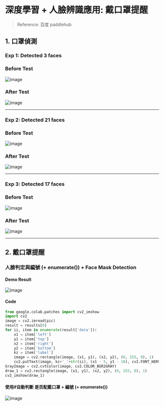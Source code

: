 # 深度學習 + 人臉辨識應用: 戴口罩提醒

> Reference: 百度 paddlehub

## 1. 口罩偵測

### Exp 1: Detected 3 faces

### Before Test

![image](https://user-images.githubusercontent.com/89304181/140671915-87573ba4-ca0b-475d-bc6f-10dd863d39ab.png)

### After Test

![image](https://user-images.githubusercontent.com/89304181/140671928-888bd5f5-3591-4fe8-a1e8-95c992805a59.png)

---

### Exp 2: Detected 21 faces

### Before Test

![image](https://user-images.githubusercontent.com/89304181/140671940-0a6ca1ab-d3e2-4ded-aee7-bfbf9133d75d.png)

### After Test

![image](https://user-images.githubusercontent.com/89304181/140671952-8308fbfa-149a-47f0-a4f2-88394fd83d10.png)

---

### Exp 3: Detected 17 faces

### Before Test

![image](https://user-images.githubusercontent.com/89304181/140671965-6d6443e0-b531-4d1f-80f3-0f61d2902790.png)

### After Test

![image](https://user-images.githubusercontent.com/89304181/140671979-9bad79d1-fd9f-47f6-a781-bf7185dce101.png)

---

## 2. 戴口罩提醒

### 人臉判定與編號 (+ enumerate()) + Face Mask Detection

#### Demo Result

![image](https://user-images.githubusercontent.com/89304181/140679304-9a0cd078-250c-4afe-afb4-dcf91ba38840.png)

#### Code

````python
from google.colab.patches import cv2_imshow
import cv2
image = cv2.imread(pic)
result = results[0]
for ii, item in enumerate(result['data']):
    x1 = item['left']
    y1 = item['top']
    x2 = item['right']
    y2 = item['bottom']
    kz = item['label']
    image = cv2.rectangle(image, (x1, y1), (x2, y2), (0, 255, 0), 1)
    cv2.putText(image, kz+'_'+str(ii), (x1 - 5, y1 - 10), cv2.FONT_HERSHEY_PLAIN, 1.0, (0, 0, 255), 1)
GrayImage = cv2.cvtColor(image, cv2.COLOR_BGR2GRAY)
draw_1 = cv2.rectangle(image, (x1, y1), (x2, y2), (0, 255, 0), 1)
cv2_imshow(draw_1) 

````

#### 使用if自動判斷 是否配戴口罩 + 編號 (+ enumerate())

![image](https://user-images.githubusercontent.com/89304181/140679590-645a4cc2-157c-4e80-879f-9fcffc256f0f.png)


